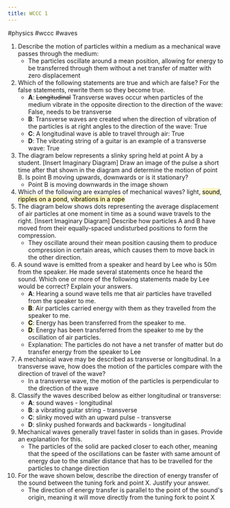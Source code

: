 ```yaml
---
title: WCCC 1
---
```


#physics #wccc #waves 
1. Describe the motion of particles within a medium as a mechanical wave passes through the medium:
   - The particles oscillate around a mean position, allowing for energy to be transferred through them without a net transfer of matter with zero displacement
2. Which of the following statements are true and which are false? For the false statements, rewrite them so they become true.
	- **A**: ~~Longitudinal~~ Transverse waves occur when particles of the medium vibrate in the opposite direction to the direction of the wave: False, needs to be transverse
	- **B**: Transverse waves are created when the direction of vibration of the particles is at right angles to the direction of the wave: True
	- **C**: A longitudinal wave is able to travel through air: True
	- **D**: The vibrating string of a guitar is an example of a transverse wave: True
3. The diagram below represents a slinky spring held at point A by a student.
   \[Insert Imaginary Diagram]
   Draw an image of the pulse a short time after that shown in the diagram and determine the motion of point B. Is point B moving upwards, downwards or is it stationary?
   - Point B is moving downwards in the image shown
4. Which of the following are examples of mechanical waves?
   light, <mark style="background: #FFF3A3A6;">sound</mark>, <mark style="background: #FFF3A3A6;">ripples on a pond</mark>, <mark style="background: #FFF3A3A6;">vibrations in a rope</mark>
5. The diagram below shows dots representing the average displacement of air particles at one moment in time as a sound wave travels to the right.
   \[Insert Imaginary Diagram]
   Describe how particles A and B have moved from their equally-spaced undisturbed positions to form the compression.
   - They oscillate around their mean position causing them to produce compression in certain areas, which causes them to move back in the other direction.
6. A sound wave is emitted from a speaker and heard by Lee who is 50m from the speaker. He made several statements once he heard the sound. Which one or more of the following statements made by Lee would be correct? Explain your answers.
	- **A**: Hearing a sound wave tells me that air particles have travelled from the speaker to me.
	- **<mark style="background: #FFF3A3A6;">B</mark>**: Air particles carried energy with them as they travelled from the speaker to me.
	- **<mark style="background: #FFF3A3A6;">C</mark>**: Energy has been transferred from the speaker to me.
	- **<mark style="background: #FFF3A3A6;">D</mark>**: Energy has been transferred from the speaker to me by the oscillation of air particles.
	- Explanation: The particles do not have a net transfer of matter but do transfer energy from the speaker to Lee
7. A mechanical wave may be described as transverse or longitudinal. In a transverse wave, how does the motion of the particles compare with the direction of travel of the wave?
   - In a transverse wave, the motion of the particles is perpendicular to the direction of the wave 
8. Classify the waves described below as either longitudinal or transverse:
	- **A**: sound waves - longitudinal
	- **B**: a vibrating guitar string - transverse
	- **C**: slinky moved with an upward pulse - transverse
	- **D**: slinky pushed forwards and backwards - longitudinal
9. Mechanical waves generally travel faster in solids than in gases. Provide an explanation for this.
   - The particles of the solid are packed closer to each other, meaning that the speed of the oscillations can be faster with same amount of energy due to the smaller distance that has to be travelled for the particles to change direction
10. For the wave shown below, describe the direction of energy transfer of the sound between the tuning fork and point X. Justify your answer.
	- The direction of energy transfer is parallel to the point of the sound's origin, meaning it will move directly from the tuning fork to point X